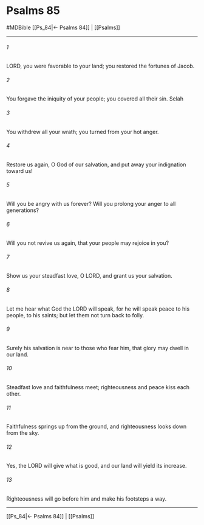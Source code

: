# Psalms 85
#MDBible
[[Ps_84|← Psalms 84]] | [[Psalms]]

***

###### 1 
LORD, you were favorable to your land; you restored the fortunes of Jacob. 

###### 2 
You forgave the iniquity of your people; you covered all their sin. Selah 

###### 3 
You withdrew all your wrath; you turned from your hot anger. 

###### 4 
Restore us again, O God of our salvation, and put away your indignation toward us! 

###### 5 
Will you be angry with us forever? Will you prolong your anger to all generations? 

###### 6 
Will you not revive us again, that your people may rejoice in you? 

###### 7 
Show us your steadfast love, O LORD, and grant us your salvation. 

###### 8 
Let me hear what God the LORD will speak, for he will speak peace to his people, to his saints; but let them not turn back to folly. 

###### 9 
Surely his salvation is near to those who fear him, that glory may dwell in our land. 

###### 10 
Steadfast love and faithfulness meet; righteousness and peace kiss each other. 

###### 11 
Faithfulness springs up from the ground, and righteousness looks down from the sky. 

###### 12 
Yes, the LORD will give what is good, and our land will yield its increase. 

###### 13 
Righteousness will go before him and make his footsteps a way. 

***

[[Ps_84|← Psalms 84]] | [[Psalms]]
